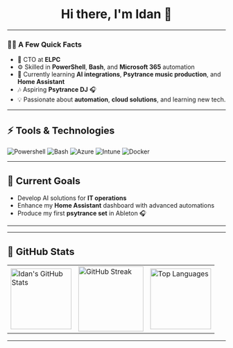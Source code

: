 <h1 align="center" style="font-size: 28px;">Hi there, I'm Idan 👋</h1>

---

### 🧑‍💻 **A Few Quick Facts**
- 🚀 CTO at **ELPC**
- ⚙️ Skilled in **PowerShell**, **Bash**, and **Microsoft 365** automation  
- 🌱 Currently learning **AI integrations**, **Psytrance music production**, and **Home Assistant**
- 🎶 Aspiring **Psytrance DJ** 🎧  
- 💡 Passionate about **automation**, **cloud solutions**, and learning new tech.

---

<h2 align="left" style="font-size: 22px;">⚡ Tools & Technologies</h2>

![Powershell](https://img.shields.io/badge/PowerShell-5391FE?style=flat&logo=powershell&logoColor=white)
![Bash](https://img.shields.io/badge/Bash-121011?style=flat&logo=gnu-bash&logoColor=white)
![Azure](https://img.shields.io/badge/Azure-0078D7?style=flat&logo=microsoftazure&logoColor=white)
![Intune](https://img.shields.io/badge/Intune-0078D7?style=flat&logo=microsoft&logoColor=white)
![Docker](https://img.shields.io/badge/Docker-2496ED?style=flat&logo=docker&logoColor=white)

---

<h2 align="left" style="font-size: 22px;">🎯 Current Goals</h2>

- Develop AI solutions for **IT operations**  
- Enhance my **Home Assistant** dashboard with advanced automations  
- Produce my first **psytrance set** in Ableton 🎧

---

---

<h2 align="left" style="font-size: 22px;">🚀 GitHub Stats</h2>

<table>
   <tr>
      <!-- GitHub Stats -->
      <td>
         <a href="https://github.com/Idanada">
            <img height="140em" src="https://github-readme-stats.vercel.app/api?username=Idanada&show_icons=true&theme=dark&include_all_commits=true&count_private=true" alt="Idan's GitHub Stats" />
         </a>
      </td>
      <!-- GitHub Streak -->
      <td>
         <a href="https://github.com/Idanada">
           <img height="150em" src="https://streak-stats.demolab.com/?user=Idanada&theme=dark&hide_border=true" alt="GitHub Streak" />
         </a>
      </td>
      <!-- Top Languages -->
      <td>
         <a href="https://github.com/Idanada">
            <img height="140em" src="https://github-readme-stats.vercel.app/api/top-langs/?username=Idanada&layout=compact&theme=dark&hide_border=true" alt="Top Languages" />
         </a>
      </td>
   </tr>
</table>

---
